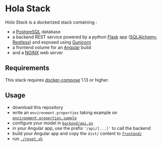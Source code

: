 # Hola Stack

*Hola Stack* is a dockerized stack containing :
- a [PostgreSQL](https://www.postgresql.org/) database
- a backend REST service powered by a python [Flask](http://flask.pocoo.org/) app ([SQLAlchemy](http://flask-sqlalchemy.pocoo.org/), [Restless](https://flask-restless.readthedocs.io/)) and exposed using [Gunicorn](http://gunicorn.org/)
- a frontend volume for an [Angular](https://angular.io/) build
- and a [NGINX](https://nginx.org/) web server

## Requirements
This stack requires [docker-compose](https://docs.docker.com/compose/) 1.13 or higher.

## Usage

- download this repository
- write an `environment.properties` taking example on [`environment.properties.sample`](https://github.com/clemtoy/hola-stack/blob/master/environment.properties.sample)
- configure your model in [`backend/api.py`](https://github.com/clemtoy/hola-stack/blob/master/backend/api.py)
- in your Angular app, use the prefix `'/api/[...]'` to call the backend
- build your Angular app and copy the `dist/` content to [`frontend/`](https://github.com/clemtoy/hola-stack/tree/master/frontend)  
- run [`./reset.sh`](https://github.com/clemtoy/hola-stack/blob/master/reset.sh)

